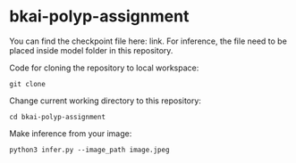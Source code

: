 # bkai-polyp-assignment

You can find the checkpoint file here: link. For inference, the file need to be placed inside model folder in this repository.

Code for cloning the repository to local workspace:

```git clone```

Change current working directory to this repository:

```cd bkai-polyp-assignment```

Make inference from your image:

```python3 infer.py --image_path image.jpeg```
